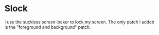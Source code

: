 # Slock

I use the suckless screen locker to lock my screen. The only patch I added is the "foreground and background" patch.
